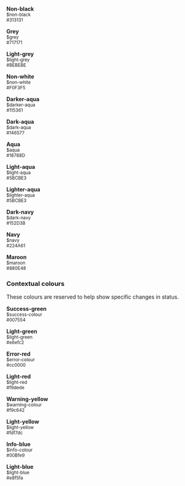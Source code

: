 <div class="guide-example--colour">
  <div class="guide-colour">
    <div class="swatch bg-non-black"></div>
    <p class="text"><strong>Non-black</strong><br/>
      <small>$non-black<br/>#313131</small></p>
  </div>

  <div class="guide-colour">
    <div class="swatch bg-grey"></div>
    <p class="text"><strong>Grey</strong><br/>
      <small>$grey<br/> #717171</small></p>
  </div>

  <div class="guide-colour">
    <div class="swatch bg-light-grey"></div>
    <p class="text"><strong>Light-grey</strong><br/>
      <small>$light-grey<br/> #BEBEBE</small></p>
  </div>

  <div class="guide-colour">
    <div class="swatch bg-non-white"></div>
    <p class="text"><strong>Non-white</strong><br/>
      <small>$non-white<br/> #F0F3F5</small></p>
  </div>

  <div class="guide-colour">
    <div class="swatch bg-darker-aqua"></div>
    <p class="text"><strong>Darker-aqua</strong><br/>
      <small>$darker-aqua<br/> #115361</small></p>
  </div>

  <div class="guide-colour">
    <div class="swatch bg-dark-aqua"></div>
    <p class="text"><strong>Dark-aqua</strong><br/>
      <small>$dark-aqua<br/> #146577</small></p>
  </div>

  <div class="guide-colour">
    <div class="swatch bg-aqua"></div>
    <p class="text"><strong>Aqua</strong><br/>
      <small>$aqua<br/> #18788D</small></p>
  </div>

  <div class="guide-colour">
    <div class="swatch bg-light-aqua"></div>
    <p class="text"><strong>Light-aqua</strong><br/>
      <small>$light-aqua<br/> #5BCBE3</small></p>
  </div>

  <div class="guide-colour">
    <div class="swatch bg-lighter-aqua"></div>
    <p class="text"><strong>Lighter-aqua</strong><br/>
      <small>$lighter-aqua<br/> #5BCBE3</small></p>
  </div>

  <div class="guide-colour">
    <div class="swatch bg-dark-navy"></div>
    <p class="text"><strong>Dark-navy</strong><br/>
      <small>$dark-navy<br/> #152D3B</small></p>
  </div>

  <div class="guide-colour">
    <div class="swatch bg-navy"></div>
    <p class="text"><strong>Navy</strong><br/>
      <small>$navy<br/> #224A61</small></p>
  </div>

  <div class="guide-colour">
    <div class="swatch bg-maroon"></div>
    <p class="text"><strong>Maroon</strong><br/>
      <small>$maroon<br/> #880E48</small></p>
  </div>
</div>

### Contextual colours

These colours are reserved to help show specific changes in status.

<div class="guide-colour-examples">
  <div class="guide-colour">
    <div class="swatch bg-success-green"></div>
    <p class="text"><strong>Success-green</strong><br/>
      <small>$success-colour<br/> #007554</small></p>
  </div>

  <div class="guide-colour">
    <div class="swatch bg-light-green"></div>
    <p class="text"><strong>Light-green</strong><br/>
      <small>$light-green<br/> #e6efc2</small></p>
  </div>

  <div class="guide-colour">
    <div class="swatch bg-error-red"></div>
    <p class="text"><strong>Error-red</strong><br/>
      <small>$error-colour<br/> #cc0000</small></p>
  </div>

  <div class="guide-colour">
    <div class="swatch bg-light-red"></div>
    <p class="text"><strong>Light-red</strong><br/>
      <small>$light-red<br/> #f9dede</small></p>
  </div>

  <div class="guide-colour">
    <div class="swatch bg-warning-yellow"></div>
    <p class="text"><strong>Warning-yellow</strong><br/>
      <small>$warning-colour<br/> #f9c642</small></p>
  </div>

  <div class="guide-colour">
    <div class="swatch bg-light-yellow"></div>
    <p class="text"><strong>Light-yellow</strong><br/>
      <small>$light-yellow<br/> #fdf7dc</small></p>
  </div>

  <div class="guide-colour">
    <div class="swatch bg-info-blue"></div>
    <p class="text"><strong>Info-blue</strong><br/>
      <small>$info-colour<br/> #00Bfe9</small></p>
  </div>

  <div class="guide-colour">
    <div class="swatch bg-light-blue"></div>
    <p class="text"><strong>Light-blue</strong><br/>
      <small>$light-blue<br/> #e8f5fa</small></p>
  </div>
</div>
